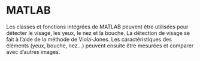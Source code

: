 # MATLAB

Les classes et fonctions intégrées de MATLAB peuvent être utilisées pour détecter le visage, les yeux, le nez et la bouche. La détection de visage se fait à l’aide de la méthode de Viola-Jones. Les caractéristiques des éléments (yeux, bouche, nez...) peuvent ensuite être mesurées et comparer avec d’autres images.
